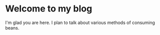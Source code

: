 # Welcome to my blog

I'm glad you are here. I plan to talk about various methods of consuming beans.
